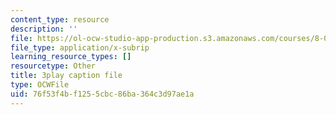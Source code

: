 ```yaml
---
content_type: resource
description: ''
file: https://ol-ocw-studio-app-production.s3.amazonaws.com/courses/8-01sc-classical-mechanics-fall-2016/76f53f4bf1255cbc86ba364c3d97ae1a_9VJetX_EQqs.vtt
file_type: application/x-subrip
learning_resource_types: []
resourcetype: Other
title: 3play caption file
type: OCWFile
uid: 76f53f4b-f125-5cbc-86ba-364c3d97ae1a
---
```

